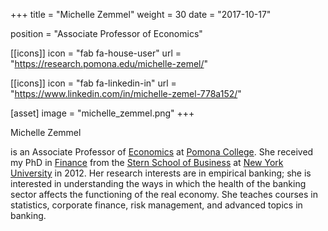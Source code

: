 +++
title = "Michelle Zemmel"
weight = 30
date = "2017-10-17"

position = "Associate Professor of Economics"

[[icons]]
  icon = "fab fa-house-user"
  url = "https://research.pomona.edu/michelle-zemel/"

[[icons]]
  icon = "fab fa-linkedin-in"
  url = "https://www.linkedin.com/in/michelle-zemel-778a152/"

[asset]
  image = "michelle_zemmel.png"
+++

Michelle Zemmel

is an Associate Professor of [Economics](http://economics.pomona.edu/) at [Pomona College](http://pomona.edu/).  She received my PhD in [Finance](https://www.stern.nyu.edu/programs-admissions/phd/academics/fields-study/specialization-in-finance) from the [Stern School of Business](https://www.stern.nyu.edu/) at [New York University](https://www.nyu.edu/) in 2012.  Her research interests are in empirical banking; she is interested in understanding the ways in which the health of the banking sector affects the functioning of the real economy.  She teaches courses in statistics, corporate finance, risk management, and advanced topics in banking.
